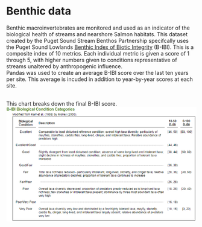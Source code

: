 # Benthic data

Benthic macroinvertebrates are monitored and used as an indicator of the biological health of streams and nearshore Salmon habitats. This dataset created by the Puget Sound Stream Benthos Partnership specifcally uses the Puget Sound Lowlands [Benthic Index of Biotic Integrity](https://pugetsoundstreambenthos.org/About-BIBI.aspx) (B-IBI). This is a composite index of 10 metrics. Each individual metric is given a score of 1 through 5, with higher numbers given to conditions representative of streams unaltered by anthropogenic influence.
\
Pandas was used to create an average B-IBI score over the last ten years per site. This average is incuded in addition to year-by-year scores at each site.

\
This chart breaks down the final B-IBI score.
\
![B-IBI Score Chart](b-ibi_chart.png)
